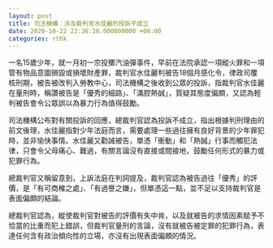 ```yaml
---
layout: post
title: 司法機構︰涉及裁判官水佳麗的投訴不成立
date: 2020-10-22 22:36:28.000000000 +08:00
categories: rthk
---
```


一名15歲少年，就一月初一宗投擲汽油彈事件，早前在法院承認一項縱火罪和一項管有物品意圖損毀或損壞財產罪，裁判官水佳麗判被告18個月感化令，律政司覆核刑期，被告被改判入勞教中心，司法機構之後收到公眾的投訴，指裁判官水佳麗在量刑時，稱讚被告是「優秀的細路」、「滿腔熱誠」，質疑其態度偏頗，又認為輕判被告會令公眾誤以為暴力行為值得鼓勵。

司法機構公布對有關投訴的回應，總裁判官認為投訴不成立，指出根據判刑理由的前文後理，水佳麗指對少年法庭而言，需要處理一些過往擁有良好背景的少年罪犯時，並非愉快事情。水佳麗又勸誡被告，單憑「衝動」和「熱誠」行事而觸犯法律，只會令父母痛心、難過，有關言論沒有直接或間接地，鼓勵任何形式的暴力或犯罪行為。

總裁判官又稱留意到，上訴法庭在判詞提及，裁判官認為被告過往「優秀」的評價，是「有可商榷之處」、「有過譽之嫌」，但單憑這一點，並不足以支持裁判官是表面偏頗的結論。

總裁判官認為，縱使裁判官對被告的評價有失中肯，以及就被告的求情因素賦予不恰當的比重而犯上錯誤，但裁判官量刑的言論，沒有就被告被定罪的犯罪行為，表達任何含有政治傾向性的立場，亦沒有出現表面偏頗的情況。
